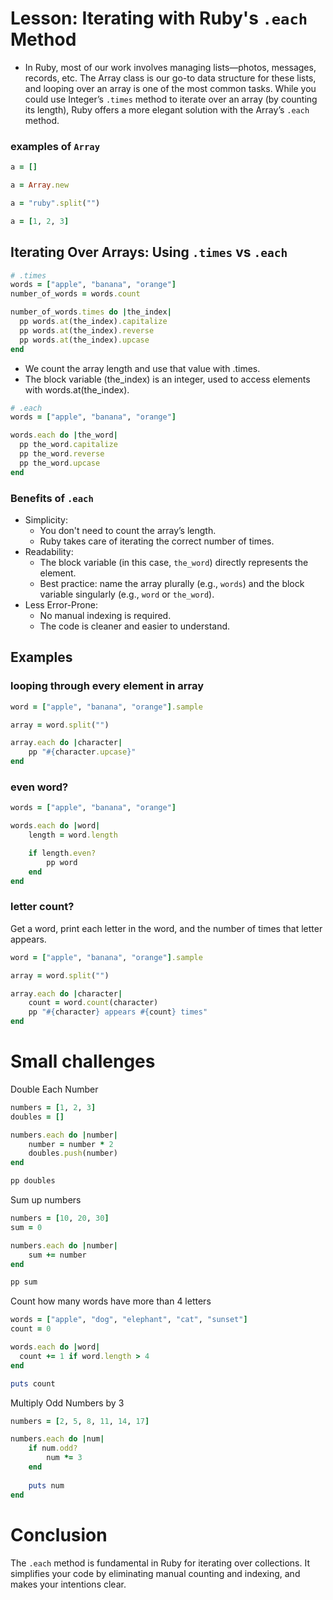 # Lesson: Iterating with Ruby's `.each` Method
- In Ruby, most of our work involves managing lists—photos, messages, records, etc. The Array class is our go-to data structure for these lists, and looping over an array is one of the most common tasks. While you could use Integer’s `.times` method to iterate over an array (by counting its length), Ruby offers a more elegant solution with the Array’s `.each` method.

### examples of `Array`
```ruby
a = []

a = Array.new

a = "ruby".split("")

a = [1, 2, 3]
```

## Iterating Over Arrays: Using `.times` vs `.each`
```ruby
# .times
words = ["apple", "banana", "orange"]
number_of_words = words.count

number_of_words.times do |the_index|
  pp words.at(the_index).capitalize
  pp words.at(the_index).reverse
  pp words.at(the_index).upcase
end
```
- We count the array length and use that value with .times.
- The block variable (the_index) is an integer, used to access elements with words.at(the_index).

```ruby
# .each
words = ["apple", "banana", "orange"]

words.each do |the_word|
  pp the_word.capitalize
  pp the_word.reverse
  pp the_word.upcase
end
```
### Benefits of `.each`
- Simplicity:
    - You don't need to count the array’s length.
    - Ruby takes care of iterating the correct number of times.
- Readability:
    - The block variable (in this case, `the_word`) directly represents the element.
    - Best practice: name the array plurally (e.g., `words`) and the block variable singularly (e.g., `word` or `the_word`).
- Less Error-Prone:
    - No manual indexing is required.
    - The code is cleaner and easier to understand.

## Examples
### looping through every element in array
```ruby
word = ["apple", "banana", "orange"].sample

array = word.split("")

array.each do |character|
    pp "#{character.upcase}"
end
```

### even word?
```ruby
words = ["apple", "banana", "orange"]

words.each do |word|
    length = word.length

    if length.even?
        pp word
    end  
end
```

### letter count?
Get a word, print each letter in the word, and the number of times that letter appears.

```ruby
word = ["apple", "banana", "orange"].sample

array = word.split("")

array.each do |character|
    count = word.count(character)
    pp "#{character} appears #{count} times"
end
```

# Small challenges
Double Each Number

``` ruby
numbers = [1, 2, 3]
doubles = []

numbers.each do |number|
    number = number * 2
    doubles.push(number)
end

pp doubles
```

Sum up numbers
```ruby
numbers = [10, 20, 30]
sum = 0

numbers.each do |number|
    sum += number
end

pp sum
```

Count how many words have more than 4 letters
```ruby
words = ["apple", "dog", "elephant", "cat", "sunset"]
count = 0

words.each do |word|
  count += 1 if word.length > 4
end

puts count
```

Multiply Odd Numbers by 3
```ruby
numbers = [2, 5, 8, 11, 14, 17]

numbers.each do |num|
    if num.odd?
        num *= 3
    end
    
    puts num
end
```

# Conclusion
The `.each` method is fundamental in Ruby for iterating over collections. It simplifies your code by eliminating manual counting and indexing, and makes your intentions clear.